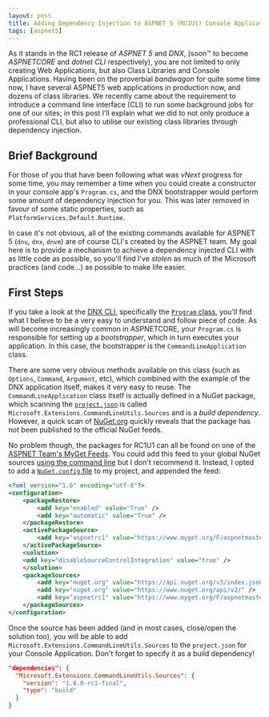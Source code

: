 ```yaml
---
layout: post
title: Adding Dependency Injection to ASPNET 5 (RC1U1) Console Applications
tags: [aspnet5]
---
```


As it stands in the RC1 release of *ASPNET 5* and *DNX*, (soon™ to become *ASPNETCORE* and *dotnet CLI* respectively), you are not limited to only creating Web Applications, but also Class Libraries and Console Applications. Having been on the proverbial *bandwagon* for quite some time now, I have several ASPNET5 web applications in production now, and dozens of class libraries. We recently came about the requirement to introduce a command line interface (CLI) to run some background jobs for one of our sites; in this post I'll explain what we did to not only produce a professional CLI, but also to utilise our existing class libraries through dependency injection.

## Brief Background

For those of you that have been following what was *vNext* progress for some time, you may remember a time when you could create a constructor in your console app's `Program.cs`, and the DNX bootstrapper would perform some amount of dependency injection for you. This was later removed in favour of some static properties, such as `PlatformServices.Default.Runtime`.

In case it's not obvious, all of the existing commands available for ASPNET 5 (`dnu`, `dnx`, `dnvm`) are of course CLI's created by the ASPNET team. My goal here is to provide a mechanism to achieve a dependency injected CLI with as little code as possible, so you'll find I've *stolen* as much of the Microsoft practices (and code...) as possible to make life easier.

## First Steps

If you take a look at the [DNX CLI](https://github.com/aspnet/dnx/tree/dev/src/Microsoft.Dnx.Tooling), specifically the [`Program` class](https://github.com/aspnet/dnx/blob/dev/src/Microsoft.Dnx.Tooling/Program.cs), you'll find what I believe to be a very easy to understand and follow piece of code. As will become increasingly common in ASPNETCORE, your `Program.cs` is responsible for setting up a _bootstrapper_, which in turn executes your application. In this case, the bootstrapper is the `CommandLineApplication` class.

There are some very obvious methods available on this class (such as `Options`, `Command`, `Argument`, etc), which combined with the example of the DNX application itself, makes it very easy to reuse. The `CommandLineApplication` class itself is actually defined in a NuGet package, which scanning the [`project.json`](https://github.com/aspnet/dnx/blob/dev/src/Microsoft.Dnx.Tooling/project.json#L35-L38) is called `Microsoft.Extensions.CommandLineUtils.Sources` and is a _build dependency_. However, a quick scan of [NuGet.org](https://www.nuget.org/packages?q=Microsoft.Extensions.CommandLineUtils.Sources) quickly reveals that the package has not been published to the official NuGet feeds.

No problem though, the packages for RC1U1 can all be found on one of the [ASPNET Team's MyGet Feeds](https://www.myget.org/gallery/aspnetmaster). You could add this feed to your global NuGet sources [using the command line](https://docs.nuget.org/consume/command-line-reference#sources-command) but I don't recommend it. Instead, I opted to add a [`NuGet.config` file]() to my project, and appended the feed:

```xml
<?xml version="1.0" encoding="utf-8"?>
<configuration>
	<packageRestore>
		<add key="enabled" value="True" />
		<add key="automatic" value="True" />
	</packageRestore>
	<activePackageSource>
		<add key="aspnetrc1" value="https://www.myget.org/F/aspnetmaster/api/v3/index.json" />
	</activePackageSource>
	<solution>
	<add key="disableSourceControlIntegration" value="true" />
	</solution>
	<packageSources>
		<add key="nuget.org" value="https://api.nuget.org/v3/index.json" protocolVersion="3" />
		<add key="nuget.org" value="https://www.nuget.org/api/v2/" />
		<add key="aspnetrc1" value="https://www.myget.org/F/aspnetmaster/api/v3/index.json" />
	</packageSources>
</configuration>
```

Once the source has been added (and in most cases, close/open the solution too), you will be able to add `Microsoft.Extensions.CommandLineUtils.Sources` to the `project.json` for your Console Application. Don't forget to specify it as a build dependency!

```json
"dependencies": {
  "Microsoft.Extensions.CommandLineUtils.Sources": {
    "version": "1.0.0-rc1-final",
    "type": "build"
  }
}
```
